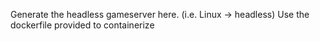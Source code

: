 Generate the headless gameserver here. (i.e. Linux -> headless)
Use the dockerfile provided to containerize